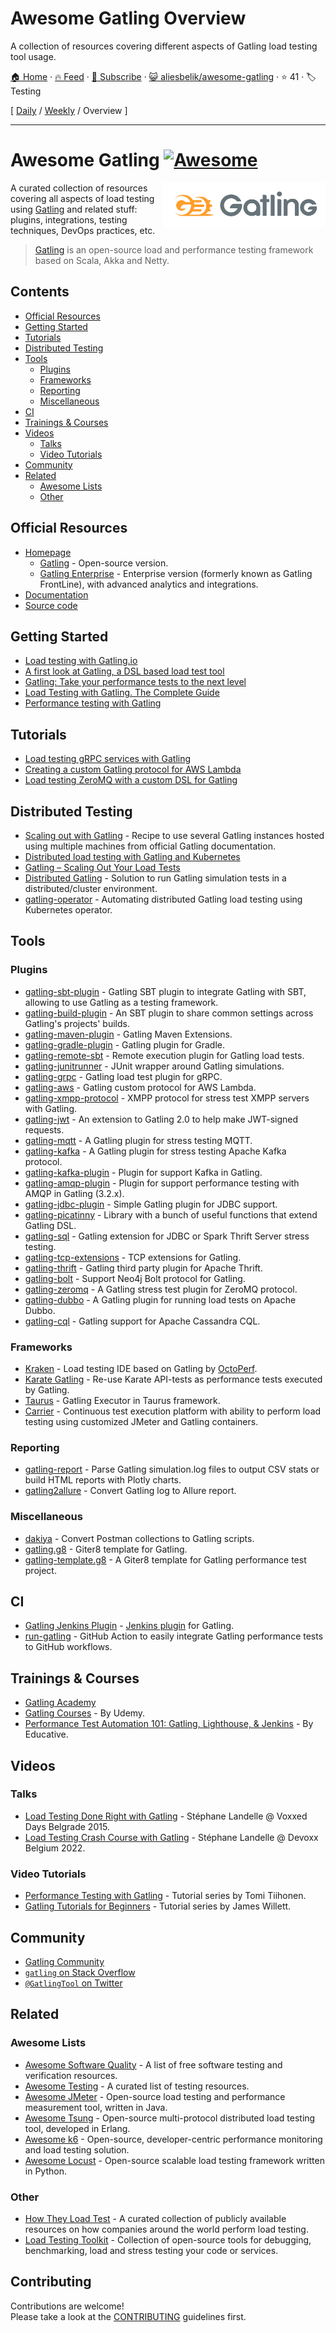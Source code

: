 # Awesome Gatling Overview

A collection of resources covering different aspects of Gatling load testing tool usage.

[🏠 Home](/README.md) · [🔥 Feed](https://test.trackawesomelist.com/aliesbelik/awesome-gatling/rss.xml) · [📮 Subscribe](https://trackawesomelist.us17.list-manage.com/subscribe?u=d2f0117aa829c83a63ec63c2f&id=36a103854c) · [😺 aliesbelik/awesome-gatling](https://github.com/aliesbelik/awesome-gatling/blob/main/README.md) · ⭐ 41 · 🏷️ Testing

[ [Daily](/content/aliesbelik/awesome-gatling/README.md) / [Weekly](/content/aliesbelik/awesome-gatling/week/README.md) / Overview ]

---

# Awesome Gatling [![Awesome](https://awesome.re/badge.svg)](https://awesome.re)

<!--lint ignore double-link-->

[<img src="https://github.com/aliesbelik/awesome-gatling/raw/main/assets/images/gatling-logo.svg" align="right" width="260" alt="Gatling">](https://gatling.io/)

<!--lint ignore double-link-->

A curated collection of resources covering all aspects of load testing using [Gatling](https://gatling.io/) and related stuff: plugins, integrations, testing techniques, DevOps practices, etc.

<!--lint ignore double-link-->

> [Gatling](https://gatling.io/) is an open-source load and performance testing framework based on Scala, Akka and Netty.

## Contents

*   [Official Resources](#official-resources)
*   [Getting Started](#getting-started)
*   [Tutorials](#tutorials)
*   [Distributed Testing](#distributed-testing)
*   [Tools](#tools)
    *   [Plugins](#plugins)
    *   [Frameworks](#frameworks)
    *   [Reporting](#reporting)
    *   [Miscellaneous](#miscellaneous)
*   [CI](#ci)
*   [Trainings & Courses](#trainings--courses)
*   [Videos](#videos)
    *   [Talks](#talks)
    *   [Video Tutorials](#video-tutorials)
*   [Community](#community)
*   [Related](#related)
    *   [Awesome Lists](#awesome-lists)
    *   [Other](#other)

## Official Resources

<!--lint ignore double-link-->

*   [Homepage](https://gatling.io/)
    *   [Gatling](https://gatling.io/open-source/) - Open-source version.
    *   [Gatling Enterprise](https://gatling.io/enterprise/) - Enterprise version (formerly known as Gatling FrontLine), with advanced analytics and integrations.
*   [Documentation](https://gatling.io/docs/gatling/)
*   [Source code](https://github.com/gatling/gatling)

## Getting Started

*   [Load testing with Gatling.io](https://blog.pragmatists.com/load-testing-with-gatling-io-2a128fccfb3e)
*   [A first look at Gatling, a DSL based load test tool](https://callistaenterprise.se/blogg/teknik/2014/04/16/a-first-look-at-gatling-a-dsl-based-load-test-tool/)
*   [Gatling: Take your performance tests to the next level](https://www.thoughtworks.com/insights/blog/gatling-take-your-performance-tests-next-level)
*   [Load Testing with Gatling. The Complete Guide](https://www.james-willett.com/gatling-load-testing-complete-guide/)
*   [Performance testing with Gatling](https://automationrhapsody.com/performance-testing-with-gatling/)

## Tutorials

*   [Load testing gRPC services with Gatling](https://medium.com/@georgeleung_7777/load-testing-grpc-services-with-gatling-990025c77055)
*   [Creating a custom Gatling protocol for AWS Lambda](https://callistaenterprise.se/blogg/teknik/2016/11/26/gatling-custom-protocol/)
*   [Load testing ZeroMQ with a custom DSL for Gatling](http://mintbeans.com/load-testing-zeromq-with-gatling/)

## Distributed Testing

*   [Scaling out with Gatling](https://gatling.io/docs/gatling/guides/scaling_out/) - Recipe to use several Gatling instances hosted using multiple machines from official Gatling documentation.
*   [Distributed load testing with Gatling and Kubernetes](https://medium.com/de-bijenkorf-techblog/https-medium-com-annashepeleva-distributed-load-testing-with-gatling-and-kubernetes-93ebce26edbe)
*   [Gatling – Scaling Out Your Load Tests](https://web.archive.org/web/20210625094528/http://www.nimrodstech.com/gatling-cluster-load-testing/)
*   [Distributed Gatling](https://github.com/Abiy/distGatling) - Solution to run Gatling simulation tests in a distributed/cluster environment.
*   [gatling-operator](https://github.com/st-tech/gatling-operator) - Automating distributed Gatling load testing using Kubernetes operator.

## Tools

### Plugins

*   [gatling-sbt-plugin](https://github.com/gatling/gatling-sbt-plugin) - Gatling SBT plugin to integrate Gatling with SBT, allowing to use Gatling as a testing framework.
*   [gatling-build-plugin](https://github.com/gatling/gatling-build-plugin) - An SBT plugin to share common settings across Gatling's projects' builds.
*   [gatling-maven-plugin](https://github.com/gatling/gatling-maven-plugin) - Gatling Maven Extensions.
*   [gatling-gradle-plugin](https://github.com/gatling/gatling-gradle-plugin) - Gatling plugin for Gradle.
*   [gatling-remote-sbt](https://github.com/Pravoru/gatling-remote-sbt) - Remote execution plugin for Gatling load tests.
*   [gatling-junitrunner](https://github.com/Pravoru/gatling-junitrunner) - JUnit wrapper around Gatling simulations.
*   [gatling-grpc](https://github.com/phiSgr/gatling-grpc) - Gatling load test plugin for gRPC.
*   [gatling-aws](https://github.com/callistaenterprise/gatling-aws) - Gatling custom protocol for AWS Lambda.
*   [gatling-xmpp-protocol](https://github.com/TLmaK0/gatling-xmpp-protocol) - XMPP protocol for stress test XMPP servers with Gatling.
*   [gatling-jwt](https://bitbucket.org/atlassianlabs/gatling-jwt/) - An extension to Gatling 2.0 to help make JWT-signed requests.
*   [gatling-mqtt](https://github.com/mnogu/gatling-mqtt) - A Gatling plugin for stress testing MQTT.
*   [gatling-kafka](https://github.com/mnogu/gatling-kafka) - A Gatling plugin for stress testing Apache Kafka protocol.
*   [gatling-kafka-plugin](https://github.com/Tinkoff/gatling-kafka-plugin) - Plugin for support Kafka in Gatling.
*   [gatling-amqp-plugin](https://github.com/Tinkoff/gatling-amqp-plugin) - Plugin for support performance testing with AMQP in Gatling (3.2.x).
*   [gatling-jdbc-plugin](https://github.com/Tinkoff/gatling-jdbc-plugin) - Simple Gatling plugin for JDBC support.
*   [gatling-picatinny](https://github.com/Tinkoff/gatling-picatinny) - Library with a bunch of useful functions that extend Gatling DSL.
*   [gatling-sql](https://github.com/tmcgrath/gatling-sql) - Gatling extension for JDBC or Spark Thrift Server stress testing.
*   [gatling-tcp-extensions](https://github.com/scalecube/gatling-tcp-extensions) - TCP extensions for Gatling.
*   [gatling-thrift](https://github.com/3tty0n/gatling-thrift) - Gatling third party plugin for Apache Thrift.
*   [gatling-bolt](https://github.com/sarmbruster/gatling-bolt) - Support Neo4j Bolt protocol for Gatling.
*   [gatling-zeromq](https://github.com/softwaremill/gatling-zeromq) - A Gatling stress test plugin for ZeroMQ protocol.
*   [gatling-dubbo](https://github.com/youzan/gatling-dubbo) - A Gatling plugin for running load tests on Apache Dubbo.
*   [gatling-cql](https://github.com/gatling-cql/GatlingCql) - Gatling support for Apache Cassandra CQL.

### Frameworks

*   [Kraken](https://github.com/OctoPerf/kraken) - Load testing IDE based on Gatling by [OctoPerf](https://octoperf.com/categories/kraken/).
*   [Karate Gatling](https://karatelabs.github.io/karate/karate-gatling/) - Re-use Karate API-tests as performance tests executed by Gatling.
*   [Taurus](https://gettaurus.org/docs/Gatling/) - Gatling Executor in Taurus framework.
*   [Carrier](https://getcarrier.io/) - Continuous test execution platform with ability to perform load testing using customized JMeter and Gatling containers.

### Reporting

*   [gatling-report](https://github.com/nuxeo/gatling-report) - Parse Gatling simulation.log files to output CSV stats or build HTML reports with Plotly charts.
*   [gatling2allure](https://github.com/biski/gatling2allure) - Convert Gatling log to Allure report.

### Miscellaneous

*   [dakiya](https://github.com/rupeshmore/dakiya) - Convert Postman collections to Gatling scripts.
*   [gatling.g8](https://github.com/gatling/gatling.g8) - Giter8 template for Gatling.
*   [gatling-template.g8](https://github.com/Tinkoff/gatling-template.g8) - A Giter8 template for Gatling performance test project.

## CI

*   [Gatling Jenkins Plugin](https://github.com/jenkinsci/gatling-plugin) - [Jenkins plugin](https://plugins.jenkins.io/gatling/) for Gatling.
*   [run-gatling](https://github.com/liatrio/run-gatling) - GitHub Action to easily integrate Gatling performance tests to GitHub workflows.

## Trainings & Courses

*   [Gatling Academy](https://gatling.io/academy/)
*   [Gatling Courses](https://www.udemy.com/topic/gatling/) - By Udemy.
*   [Performance Test Automation 101: Gatling, Lighthouse, & Jenkins](https://www.educative.io/courses/performance-test-automation-101-gatling-lighthouse-jenkins) - By Educative.

## Videos

### Talks

*   [Load Testing Done Right with Gatling](https://www.youtube.com/watch?v=VUPTaPms210) - Stéphane Landelle @ Voxxed Days Belgrade 2015.
*   [Load Testing Crash Course with Gatling](https://www.youtube.com/watch?v=RiM1GsVSbzM) - Stéphane Landelle @ Devoxx Belgium 2022.

### Video Tutorials

*   [Performance Testing with Gatling](https://www.youtube.com/playlist?list=PLd4gvNaNZ4T3NCWsv3zwHYlLGtr9s1-Fz) - Tutorial series by Tomi Tiihonen.
*   [Gatling Tutorials for Beginners](https://www.youtube.com/playlist?list=PLw_jGKXm9lIYpTotIJ-R31pXS7qqwXstt) - Tutorial series by James Willett.

## Community

*   [Gatling Community](https://community.gatling.io/)
*   [`gatling` on Stack Overflow](https://stackoverflow.com/questions/tagged/gatling+or+scala-gatling+or+gatling-plugin)
*   [`@GatlingTool` on Twitter](https://twitter.com/gatlingtool)

## Related

### Awesome Lists

*   [Awesome Software Quality](https://github.com/ligurio/software-quality-wiki) - A list of free software testing and verification resources.
*   [Awesome Testing](https://github.com/TheJambo/awesome-testing) - A curated list of testing resources.
*   [Awesome JMeter](https://github.com/aliesbelik/awesome-jmeter) - Open-source load testing and performance measurement tool, written in Java.
*   [Awesome Tsung](https://github.com/aliesbelik/awesome-tsung) - Open-source multi-protocol distributed load testing tool, developed in Erlang.
*   [Awesome k6](https://github.com/grafana/awesome-k6) - Open-source, developer-centric performance monitoring and load testing solution.
*   [Awesome Locust](https://github.com/aliesbelik/awesome-locust) - Open-source scalable load testing framework written in Python.

### Other

*   [How They Load Test](https://github.com/aliesbelik/how-they-load) - A curated collection of publicly available resources on how companies around the world perform load testing.
*   [Load Testing Toolkit](https://github.com/aliesbelik/load-testing-toolkit) - Collection of open-source tools for debugging, benchmarking, load and stress testing your code or services.

## Contributing

Contributions are welcome!<br>
Please take a look at the [CONTRIBUTING](https://github.com/aliesbelik/awesome-gatling/blob/main/README.md/CONTRIBUTING.md) guidelines first.

